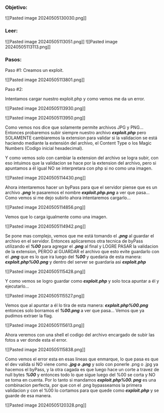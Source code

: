 ### Objetivo:

![[Pasted image 20240505130030.png]]

### Leer:

![[Pasted image 20240505113051.png]]
![[Pasted image 20240505113113.png]]

### Pasos:

Paso #1:
Creamos un exploit.

![[Pasted image 20240505113801.png]]

Paso #2:

Intentamos cargar nuestro exploit.php y como vemos me da un error.

![[Pasted image 20240505113930.png]]

![[Pasted image 20240505113950.png]]

Como vemos nos dice que solamente permite archivos JPG y PNG... Entonces probaremos subir siempre nuestro archivo ***exploit.php*** pero SOLAMENTE cambiaremos la extension para validar si la validacion se está haciendo mediante la extensión del archivo, el Content Type o los Magic Numbers (Codigo inicial hexadecimal).

Y como vemos solo con cambiar la extension del archivo se logra subir, con eso intuimos que la validacion se hace por la extension del archivo, pero si apuntamos a él igual NO se interpretara con php si no como una imagen.

![[Pasted image 20240505114430.png]]

Ahora intentaremos hacer un byPass para que el servidor piense que es un archivo ***.png*** le pasaremos el nombre ***exploit.php.png*** a ver que pasa... Como vemos si me dejo subirlo ahora intentaremos cargarlo... 

![[Pasted image 20240505114856.png]]


Vemos que lo carga igualmente como una imagen.

![[Pasted image 20240505114942.png]]

Se pone mas complejo, vemos que me está tomando el ***.png*** al guardar el archivo en el servidor. Entonces aplicaremos otra tecnica de byPass utilizando el ***%00*** para agregar el ***.png*** al final y LOGRE PASAR la validacion de la extension, PEROO al GUARDAR el archivo que esto evite guardarlo con el ***.png*** que es lo que ira luego del ***%00*** y quedaria de esta manera:   ***exploit.php%00.png***  y dentro del server se guardaria asi ***exploit.php***

![[Pasted image 20240505115428.png]]

Y como vemos se logro guardar como ***exploit.php*** y solo toca apuntar a él y ejecutarlo...



![[Pasted image 20240505115527.png]]

Vemos que al apuntar a él lo tira de esta manera: ***exploit.php%00.png*** entonces solo borramos el ***%00.png*** a ver que pasa... Vemos que ya pudimos extraer la flag.

![[Pasted image 20240505115613.png]]


Ahora veremos con una shell el codigo del archivo encargado de subir las fotos a ver donde esta el error.

![[Pasted image 20240505115838.png]]

Como vemos el error esta en esas lineas que enmarque, lo que pasa es que el dev valida si NO viene como ***.jpg o .png*** y solo con ponerle .png o .jpg ya hacemos el byPass, y la otra cagada es que luego hace un corte a travez de null bytes ***%00*** y entonces todo lo que sigue luego del %00 se corta y NO se toma en cuenta. Por lo tanto si mandamos ***exploit.php%00. png*** es una combinacion perfecta, por que con el .png bypasseamos la primera validacion y con el %00 lo cortamos para que quede como ***exploit.php*** y se guarde de esa manera.

![[Pasted image 20240505120328.png]]
